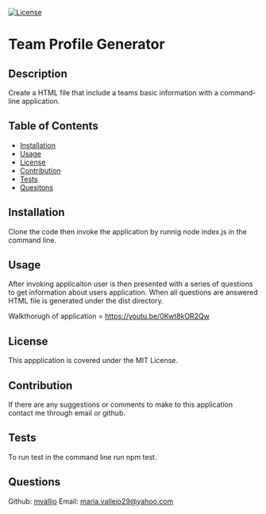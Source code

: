 [![License](https://img.shields.io/badge/License-MIT-yellow.svg)](https://spdx.org/licenses/MIT.html)
# Team Profile Generator
## Description
Create a HTML file that include a teams basic information with a command-line application.
## Table of Contents
- [Installation](#installation)
- [Usage](#usage)
- [License](#license)
- [Contribution](#contribution)
- [Tests](#tests)
- [Quesitons](#questions)
## Installation
Clone the code then invoke the application by runnig node index.js in the command line.
## Usage
After invoking applicaiton user is then presented with a series of questions to get information about users application. When all questions are answered HTML file is generated  under the dist directory.

Walkthorugh of application = https://youtu.be/0Kwt8kOR2Qw
## License
This appplication is covered under the MIT License.
## Contribution
If there are any suggestions or comments to make to this application contact me through email or github.
## Tests
To run test in the command line run npm test.
## Questions
Github: [mvalljo](https://github.com/mvalljo)
Email: maria.vallejo29@yahoo.com
